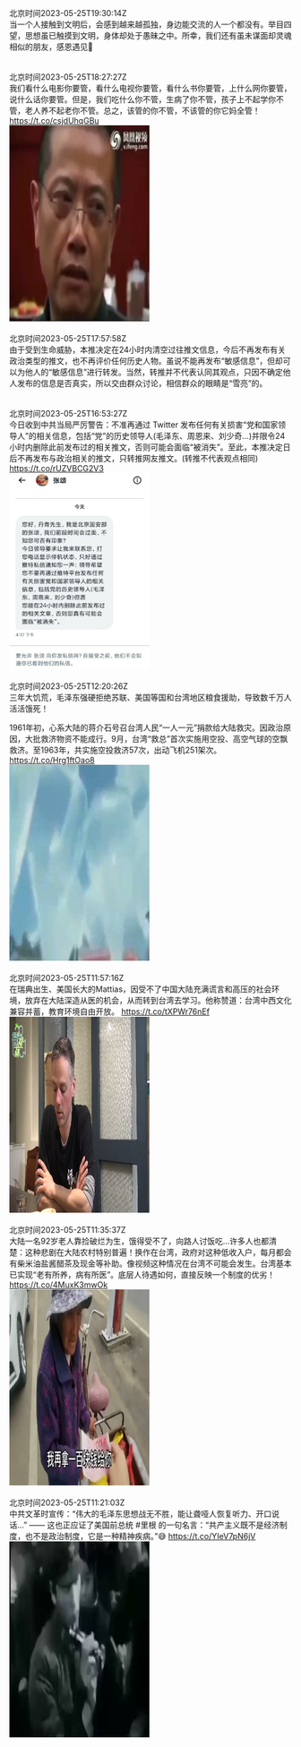 北京时间2023-05-25T19:30:14Z<br>当一个人接触到文明后，会感到越来越孤独，身边能交流的人一个都没有。举目四望，思想虽已触摸到文明，身体却处于愚昧之中。所幸，我们还有虽未谋面却灵魂相似的朋友，感恩遇见🙏<br><br><br>北京时间2023-05-25T18:27:27Z<br>我们看什么电影你要管，看什么电视你要管，看什么书你要管，上什么网你要管，说什么话你要管。但是，我们吃什么你不管，生病了你不管，孩子上不起学你不管，老人养不起老你不管。总之，该管的你不管，不该管的你它妈全管！ https://t.co/csjdUhqGBu<br><img src='/temp/video/2023/u-Month-5/az-Day-25/DanQing1953/1661680370150957058_0.jpg' width='250' height='350'><br><br>北京时间2023-05-25T17:57:58Z<br>由于受到生命威胁，本推决定在24小时内清空过往推文信息，今后不再发布有关政治类型的推文，也不再评价任何历史人物。虽说不能再发布“敏感信息”，但却可以为他人的“敏感信息”进行转发。当然，转推并不代表认同其观点，只因不确定他人发布的信息是否真实，所以交由群众讨论，相信群众的眼睛是“雪亮”的。<br><br><br>北京时间2023-05-25T16:53:27Z<br>今日收到中共当局严厉警告：不准再通过 Twitter 发布任何有关损害“党和国家领导人”的相关信息，包括“党”的历史领导人(毛泽东、周恩来、刘少奇…)并限令24小时内删除此前发布过的相关推文，否则可能会面临“被消失”。至此，本推决定日后不再发布与政治相关的推文，只转推网友推文。(转推不代表观点相同) https://t.co/rUZVBCG2V3<br><img src='/temp/image/2023/u-Month-5/1661656713445924866_0.jpg' width='250' height='350'><br><br>北京时间2023-05-25T12:20:26Z<br>三年大饥荒，毛泽东强硬拒绝苏联、美国等国和台湾地区粮食援助，导致数千万人活活饿死！

1961年初，心系大陆的蒋介石号召台湾人民“一人一元”捐款给大陆救灾。因政治原因，大批救济物资不能成行。9月，台湾“救总”首次实施用空投、高空气球的空飘救济。至1963年，共实施空投救济57次，出动飞机251架次。 https://t.co/Hrg1ftOao8<br><img src='/temp/video/2023/u-Month-5/az-Day-25/DanQing1953/1661588009144451072_0.jpg' width='250' height='350'><br><br>北京时间2023-05-25T11:57:16Z<br>在瑞典出生、美国长大的Mattias，因受不了中国大陆充满谎言和高压的社会环境，放弃在大陆深造从医的机会，从而转到台湾去学习。他称赞道：台湾中西文化兼容并蓄，教育环境自由开放。 https://t.co/tXPWr76nEf<br><img src='/temp/video/2023/u-Month-5/az-Day-25/DanQing1953/1661582179108032512_0.jpg' width='250' height='350'><br><br>北京时间2023-05-25T11:35:37Z<br>大陆一名92岁老人靠捡破烂为生，饿得受不了，向路人讨饭吃…许多人也都清楚：这种悲剧在大陆农村特别普遍！换作在台湾，政府对这种低收入户，每月都会有柴米油盐酱醋茶及现金等补助。像视频这种情况在台湾不可能会发生。台湾基本已实现“老有所养，病有所医”。底层人待遇如何，直接反映一个制度的优劣！ https://t.co/4MuxK3mwOk<br><img src='/temp/video/2023/u-Month-5/az-Day-25/DanQing1953/1661576727808864256_0.jpg' width='250' height='350'><br><br>北京时间2023-05-25T11:21:03Z<br>中共文革时宣传：“伟大的毛泽东思想战无不胜，能让聋哑人恢复听力、开口说话…” —— 这也正应证了美国前总统 #里根 的一句名言：“共产主义既不是经济制度，也不是政治制度，它是一种精神疾病。”😅 https://t.co/YIeV7pN6jV<br><img src='/temp/video/2023/u-Month-5/az-Day-25/DanQing1953/1661573062108798976_0.jpg' width='250' height='350'><br><br>